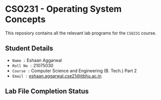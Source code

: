 # CSO231 - Operating System Concepts

This reposiory contains all the relevant lab programs for the `CSO231` course.

## Student Details

- `Name :` Eshaan Aggarwal
- `Roll No :` 21075030
- `Course :` Computer Science and Engineering (B. Tech.) Part 2
- `Email :` eshaan.aggarwal.cse21@itbhu.ac.in

## Lab File Completion Status
